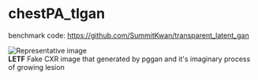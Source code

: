 # chestPA_tlgan


benchmark code:
https://github.com/SummitKwan/transparent_latent_gan

![Representative image](https://github.com/minjeekim00/chestPA_tlgan/blob/master/results/cam_10PleuralEffusion.gif)<br>
**LETF** Fake CXR image that generated by pggan and it's imaginary process of growing lesion

